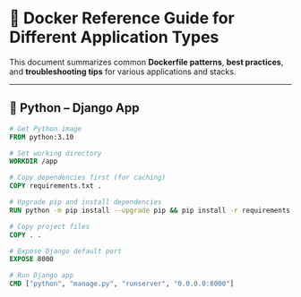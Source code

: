 # 📘 Docker Reference Guide for Different Application Types

This document summarizes common **Dockerfile patterns**, **best practices**, and **troubleshooting tips** for various applications and stacks.

---

## 🐍 Python – Django App

```dockerfile
# Get Python image
FROM python:3.10

# Set working directory
WORKDIR /app

# Copy dependencies first (for caching)
COPY requirements.txt .

# Upgrade pip and install dependencies
RUN python -m pip install --upgrade pip && pip install -r requirements.txt

# Copy project files
COPY . .

# Expose Django default port
EXPOSE 8000

# Run Django app
CMD ["python", "manage.py", "runserver", "0.0.0.0:8000"]

